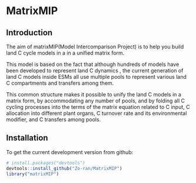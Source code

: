 # MatrixMIP

## Introduction

The aim of matrixMIP(Model Intercomparison Project) is to help you build land C cycle models in a in a unified matrix form. 

This model is based on the fact that although hundreds of models have been developed to represent
land C dynamics , the current generation of land C models inside ESMs all use multiple pools to represent various land C compartments and transfers among them. 

This common structure makes it possible to unify the land C models in a matrix form, by accommodating any number of pools, and by folding all C cycling processes into the terms of the matrix equation related to C input, C allocation into different plant organs, C turnover rate and its environmental modifier, and C transfers among pools.

## Installation

To get the current development version from github:

```R
# install.packages("devtools")
devtools::install_github("Zo-ran/MatrixMIP")
library("matrixMIP")
```

